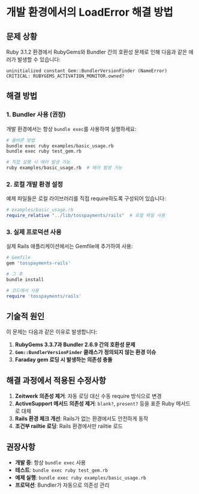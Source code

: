 # 개발 환경에서의 LoadError 해결 방법

## 문제 상황

Ruby 3.1.2 환경에서 RubyGems와 Bundler 간의 호환성 문제로 인해 다음과 같은 에러가 발생할 수 있습니다:

```
uninitialized constant Gem::BundlerVersionFinder (NameError)
CRITICAL: RUBYGEMS_ACTIVATION_MONITOR.owned?
```

## 해결 방법

### 1. Bundler 사용 (권장)

개발 환경에서는 항상 `bundle exec`를 사용하여 실행하세요:

```bash
# 올바른 방법
bundle exec ruby examples/basic_usage.rb
bundle exec ruby test_gem.rb

# 직접 실행 시 에러 발생 가능
ruby examples/basic_usage.rb  # 에러 발생 가능
```

### 2. 로컬 개발 환경 설정

예제 파일들은 로컬 라이브러리를 직접 require하도록 구성되어 있습니다:

```ruby
# examples/basic_usage.rb
require_relative "../lib/tosspayments/rails"  # 로컬 파일 사용
```

### 3. 실제 프로덕션 사용

실제 Rails 애플리케이션에서는 Gemfile에 추가하여 사용:

```ruby
# Gemfile
gem 'tosspayments-rails'

# 그 후
bundle install

# 코드에서 사용
require 'tosspayments/rails'
```

## 기술적 원인

이 문제는 다음과 같은 이유로 발생합니다:

1. **RubyGems 3.3.7과 Bundler 2.6.9 간의 호환성 문제**
2. **`Gem::BundlerVersionFinder` 클래스가 정의되지 않는 환경 이슈**
3. **Faraday gem 로딩 시 발생하는 의존성 충돌**

## 해결 과정에서 적용된 수정사항

1. **Zeitwerk 의존성 제거**: 자동 로딩 대신 수동 require 방식으로 변경
2. **ActiveSupport 메서드 의존성 제거**: `blank?`, `present?` 등을 표준 Ruby 메서드로 대체
3. **Rails 환경 체크 개선**: Rails가 없는 환경에서도 안전하게 동작
4. **조건부 railtie 로딩**: Rails 환경에서만 railtie 로드

## 권장사항

- **개발 중**: 항상 `bundle exec` 사용
- **테스트**: `bundle exec ruby test_gem.rb`
- **예제 실행**: `bundle exec ruby examples/basic_usage.rb`
- **프로덕션**: Bundler가 자동으로 의존성 관리
